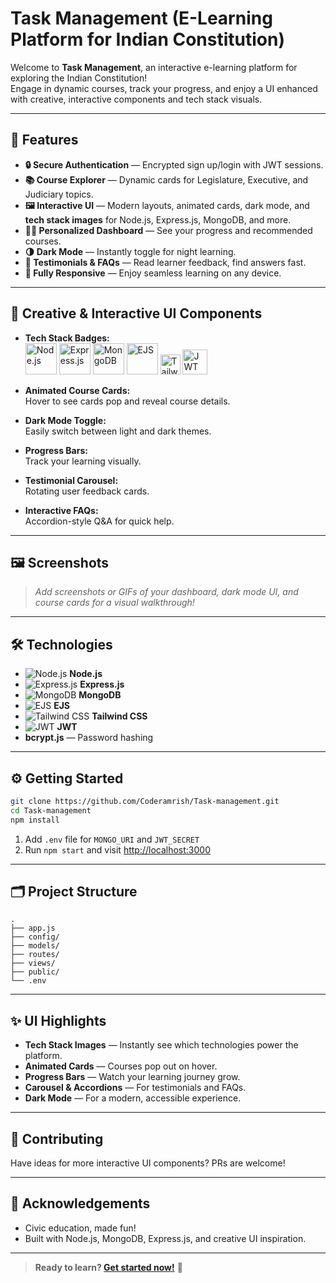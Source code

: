 # Task Management (E-Learning Platform for Indian Constitution)

Welcome to **Task Management**, an interactive e-learning platform for exploring the Indian Constitution!  
Engage in dynamic courses, track your progress, and enjoy a UI enhanced with creative, interactive components and tech stack visuals.

---

## 🚀 Features

- **🔒 Secure Authentication** — Encrypted sign up/login with JWT sessions.
- **📚 Course Explorer** — Dynamic cards for Legislature, Executive, and Judiciary topics.
- **🖼️ Interactive UI** — Modern layouts, animated cards, dark mode, and **tech stack images** for Node.js, Express.js, MongoDB, and more.
- **🧑‍💼 Personalized Dashboard** — See your progress and recommended courses.
- **🌗 Dark Mode** — Instantly toggle for night learning.
- **💬 Testimonials & FAQs** — Read learner feedback, find answers fast.
- **📱 Fully Responsive** — Enjoy seamless learning on any device.

---

## 🧩 Creative & Interactive UI Components

- **Tech Stack Badges:**  
  <img src="https://nodejs.org/static/images/logo.svg" alt="Node.js" width="50"/> 
  <img src="https://upload.wikimedia.org/wikipedia/commons/6/64/Expressjs.png" alt="Express.js" width="50"/>
  <img src="https://www.mongodb.com/assets/images/global/favicon.ico" alt="MongoDB" width="50"/>
  <img src="https://ejs.co/favicon.ico" alt="EJS" width="50"/>
  <img src="https://tailwindcss.com/favicons/favicon-32x32.png" alt="Tailwind CSS" width="32"/>
  <img src="https://jwt.io/img/pic_logo.svg" alt="JWT" width="40"/>

- **Animated Course Cards:**  
  Hover to see cards pop and reveal course details.

- **Dark Mode Toggle:**  
  Easily switch between light and dark themes.

- **Progress Bars:**  
  Track your learning visually.

- **Testimonial Carousel:**  
  Rotating user feedback cards.

- **Interactive FAQs:**  
  Accordion-style Q&A for quick help.

---

## 🖼️ Screenshots

> _Add screenshots or GIFs of your dashboard, dark mode UI, and course cards for a visual walkthrough!_

---

## 🛠️ Technologies

- ![Node.js](https://nodejs.org/static/images/logo.svg) **Node.js**  
- ![Express.js](https://upload.wikimedia.org/wikipedia/commons/6/64/Expressjs.png) **Express.js**  
- ![MongoDB](https://www.mongodb.com/assets/images/global/favicon.ico) **MongoDB**  
- ![EJS](https://ejs.co/favicon.ico) **EJS**  
- ![Tailwind CSS](https://tailwindcss.com/favicons/favicon-32x32.png) **Tailwind CSS**  
- ![JWT](https://jwt.io/img/pic_logo.svg) **JWT**  
- **bcrypt.js** — Password hashing

---

## ⚙️ Getting Started

```bash
git clone https://github.com/Coderamrish/Task-management.git
cd Task-management
npm install
```

1. Add `.env` file for `MONGO_URI` and `JWT_SECRET`
2. Run `npm start` and visit [http://localhost:3000](http://localhost:3000)

---

## 🗂️ Project Structure

```
.
├── app.js
├── config/
├── models/
├── routes/
├── views/
├── public/
└── .env
```

---

## ✨ UI Highlights

- **Tech Stack Images** — Instantly see which technologies power the platform.
- **Animated Cards** — Courses pop out on hover.
- **Progress Bars** — Watch your learning journey grow.
- **Carousel & Accordions** — For testimonials and FAQs.
- **Dark Mode** — For a modern, accessible experience.

---

## 🤝 Contributing

Have ideas for more interactive UI components? PRs are welcome!

---

## 🙏 Acknowledgements

- Civic education, made fun!
- Built with Node.js, MongoDB, Express.js, and creative UI inspiration.

---

> **Ready to learn? [Get started now!](http://localhost:3000)** 🎉
